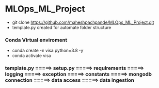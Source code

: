 # MLOps_ML_Project

- git clone https://github.com/maheshpachpande/MLOps_ML_Project.git
- template.py created for automate folder structure

### Conda Virtual enviroment
- conda create -n visa python=3.8 -y
- conda activate visa

### template.py =====> setup.py =====> requirements =====> logging =====> exception =====> constants =====> mongodb connection =====> data access =====> data ingestion